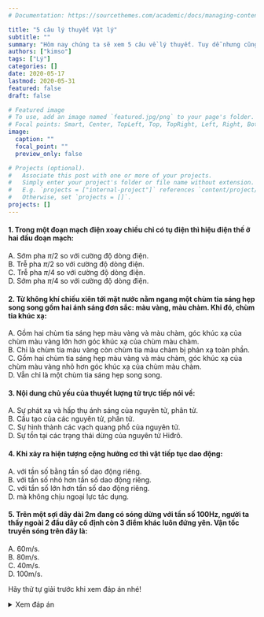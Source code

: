 ```yaml
---
# Documentation: https://sourcethemes.com/academic/docs/managing-content/

title: "5 câu lý thuyết Vật lý"
subtitle: ""
summary: "Hôm nay chúng ta sẽ xem 5 câu về lý thuyết. Tuy dễ nhưng cũng không được chủ quan nhé 😉. Chúc các bạn có buổi tối cuối tuần vui vẻ"
authors: ["kimso"]
tags: ["Lý"]
categories: []
date: 2020-05-17
lastmod: 2020-05-31
featured: false
draft: false

# Featured image
# To use, add an image named `featured.jpg/png` to your page's folder.
# Focal points: Smart, Center, TopLeft, Top, TopRight, Left, Right, BottomLeft, Bottom, BottomRight.
image:
  caption: ""
  focal_point: ""
  preview_only: false

# Projects (optional).
#   Associate this post with one or more of your projects.
#   Simply enter your project's folder or file name without extension.
#   E.g. `projects = ["internal-project"]` references `content/project/deep-learning/index.md`.
#   Otherwise, set `projects = []`.
projects: []
---
```


#### 1. Trong một đoạn mạch điện xoay chiều chỉ có tụ điện thì hiệu điện thế ở hai đầu đoạn mạch:

A. Sớm pha $\pi/2$ so với cường độ dòng điện.  
B. Trễ pha $\pi/2$ so với cường độ dòng điện.  
C. Trễ pha $\pi/4$ so với cường độ dòng điện.  
D. Sớm pha $\pi/4$ so với cường độ dòng điện.

#### 2. Từ không khí chiếu xiên tới mặt nước nằm ngang một chùm tia sáng hẹp song song gồm hai ánh sáng đơn sắc: màu vàng, màu chàm. Khi đó, chùm tia khúc xạ:

A. Gồm hai chùm tia sáng hẹp màu vàng và màu chàm, góc khúc xạ của chùm màu vàng lớn hơn góc khúc xạ của chùm màu chàm.  
B. Chỉ là chùm tia màu vàng còn chùm tia màu chàm bị phản xạ toàn phần.  
C. Gồm hai chùm tia sáng hẹp màu vàng và màu chàm, góc khúc xạ của chùm màu vàng nhỏ hơn góc khúc xạ của chùm màu chàm.  
D. Vẫn chỉ là một chùm tia sáng hẹp song song.

#### 3. Nội dung chủ yếu của thuyết lượng tử trực tiếp nói về:

A. Sự phát xạ và hấp thụ ánh sáng của nguyên tử, phân tử.  
B. Cấu tạo của các nguyên tử, phân tử.  
C. Sự hình thành các vạch quang phổ của nguyên tử.  
D. Sự tồn tại các trạng thái dừng của nguyên tử Hiđrô.

#### 4. Khi xảy ra hiện tượng cộng hưởng cơ thì vật tiếp tục dao động:

A. với tần số bằng tần số dao động riêng.  
B. với tần số nhỏ hơn tần số dao động riêng.  
C. với tần số lớn hơn tần số dao động riêng.  
D. mà không chịu ngoại lực tác dụng.

#### 5. Trên một sợi dây dài 2m đang có sóng dừng với tần số 100Hz, người ta thấy ngoài 2 đầu dây cố định còn 3 điểm khác luôn đứng yên. Vận tốc truyền sóng trên đây là:

A. 60m/s.  
B. 80m/s.  
C. 40m/s.  
D. 100m/s.

Hãy thử tự giải trước khi xem đáp án nhé!

<details>
<summary>Xem đáp án</summary>

1. B.
2. A.
3. A.
4. A.
5. D.

</details>
